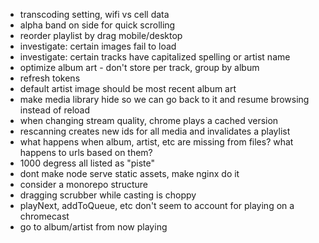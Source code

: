 - transcoding setting, wifi vs cell data
- alpha band on side for quick scrolling
- reorder playlist by drag mobile/desktop
- investigate: certain images fail to load
- investigate: certain tracks have capitalized spelling or artist name
- optimize album art - don't store per track, group by album
- refresh tokens
- default artist image should be most recent album art
- make media library hide so we can go back to it and resume browsing instead of reload
- when changing stream quality, chrome plays a cached version
- rescanning creates new ids for all media and invalidates a playlist
- what happens when album, artist, etc are missing from files? what happens to urls based on them?
- 1000 degress all listed as "piste"
- dont make node serve static assets, make nginx do it
- consider a monorepo structure
- dragging scrubber while casting is choppy
- playNext, addToQueue, etc don't seem to account for playing on a chromecast
- go to album/artist from now playing

